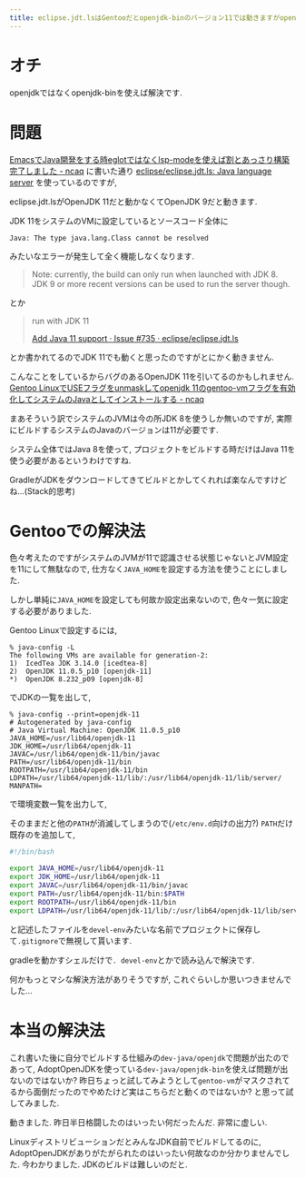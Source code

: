 ```yaml
---
title: eclipse.jdt.lsはGentooだとopenjdk-binのバージョン11では動きますがopenjdkの方では動かないので要注意
---
```


# オチ

openjdkではなくopenjdk-binを使えば解決です.

# 問題

[EmacsでJava開発をする時eglotではなくlsp-modeを使えば割とあっさり構築完了しました - ncaq](https://www.ncaq.net/2019/11/08/12/39/59/)
に書いた通り
[eclipse/eclipse.jdt.ls: Java language server](https://github.com/eclipse/eclipse.jdt.ls)
を使っているのですが,

eclipse.jdt.lsがOpenJDK 11だと動かなくてOpenJDK 9だと動きます.

JDK 11をシステムのVMに設定しているとソースコード全体に

~~~
Java: The type java.lang.Class cannot be resolved
~~~

みたいなエラーが発生して全く機能しなくなります.

> Note: currently, the build can only run when launched with JDK 8. JDK 9 or more recent versions can be used to run the server though.

とか

> run with JDK 11
>
> [Add Java 11 support · Issue #735 · eclipse/eclipse.jdt.ls](https://github.com/eclipse/eclipse.jdt.ls/issues/735)

とか書かれてるのでJDK 11でも動くと思ったのですがとにかく動きません.

こんなことをしているからバグのあるOpenJDK 11を引いてるのかもしれません.
[Gentoo LinuxでUSEフラグをunmaskしてopenjdk 11のgentoo-vmフラグを有効化してシステムのJavaとしてインストールする - ncaq](https://www.ncaq.net/2019/11/07/18/19/16/)

まあそういう訳でシステムのJVMは今の所JDK 8を使うしか無いのですが,
実際にビルドするシステムのJavaのバージョンは11が必要です.

システム全体ではJava 8を使って,
プロジェクトをビルドする時だけはJava 11を使う必要があるというわけですね.

GradleがJDKをダウンロードしてきてビルドとかしてくれれば楽なんですけどね…(Stack的思考)

# Gentooでの解決法

色々考えたのですがシステムのJVMが11で認識させる状態じゃないとJVM設定を11にして無駄なので,
仕方なく`JAVA_HOME`を設定する方法を使うことにしました.

しかし単純に`JAVA_HOME`を設定しても何故か設定出来ないので,
色々一気に設定する必要がありました.

Gentoo Linuxで設定するには,

~~~console
% java-config -L
The following VMs are available for generation-2:
1)	IcedTea JDK 3.14.0 [icedtea-8]
2)	OpenJDK 11.0.5_p10 [openjdk-11]
*)	OpenJDK 8.232_p09 [openjdk-8]
~~~

でJDKの一覧を出して,

~~~console
% java-config --print=openjdk-11
# Autogenerated by java-config
# Java Virtual Machine: OpenJDK 11.0.5_p10
JAVA_HOME=/usr/lib64/openjdk-11
JDK_HOME=/usr/lib64/openjdk-11
JAVAC=/usr/lib64/openjdk-11/bin/javac
PATH=/usr/lib64/openjdk-11/bin
ROOTPATH=/usr/lib64/openjdk-11/bin
LDPATH=/usr/lib64/openjdk-11/lib/:/usr/lib64/openjdk-11/lib/server/
MANPATH=
~~~

で環境変数一覧を出力して,

そのままだと他の`PATH`が消滅してしまうので(`/etc/env.d`向けの出力?)
`PATH`だけ既存のを追加して,

~~~bash
#!/bin/bash

export JAVA_HOME=/usr/lib64/openjdk-11
export JDK_HOME=/usr/lib64/openjdk-11
export JAVAC=/usr/lib64/openjdk-11/bin/javac
export PATH=/usr/lib64/openjdk-11/bin:$PATH
export ROOTPATH=/usr/lib64/openjdk-11/bin
export LDPATH=/usr/lib64/openjdk-11/lib/:/usr/lib64/openjdk-11/lib/server/
~~~

と記述したファイルを`devel-env`みたいな名前でプロジェクトに保存して`.gitignore`で無視して貰います.

gradleを動かすシェルだけで`. devel-env`とかで読み込んで解決です.

何かもっとマシな解決方法がありそうですが,
これぐらいしか思いつきませんでした…

# 本当の解決法

これ書いた後に自分でビルドする仕組みの`dev-java/openjdk`で問題が出たのであって,
AdoptOpenJDKを使っている`dev-java/openjdk-bin`を使えば問題が出ないのではないか?
昨日ちょっと試してみようとして`gentoo-vm`がマスクされてるから面倒だったのでやめたけど実はこちらだと動くのではないか?
と思って試してみました.

動きました.
昨日半日格闘したのはいったい何だったんだ.
非常に虚しい.

LinuxディストリビューションだとみんなJDK自前でビルドしてるのに,
AdoptOpenJDKがありがたがられたのはいったい何故なのか分かりませんでした.
今わかりました.
JDKのビルドは難しいのだと.
